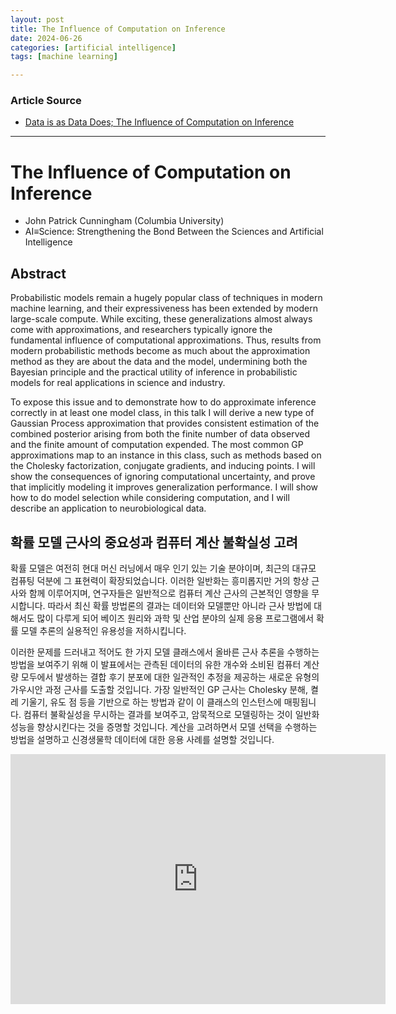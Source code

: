 ```yaml
---
layout: post
title: The Influence of Computation on Inference
date: 2024-06-26
categories: [artificial intelligence]
tags: [machine learning]

---
```


### Article Source


* [Data is as Data Does; The Influence of Computation on Inference](https://www.youtube.com/watch?v=v2HPH0LD0ow)

---


# The Influence of Computation on Inference

* John Patrick Cunningham (Columbia University)
* AI≡Science: Strengthening the Bond Between the Sciences and Artificial Intelligence


## Abstract

Probabilistic models remain a hugely popular class of techniques in modern machine learning, and their expressiveness has been extended by modern large-scale compute. While exciting, these generalizations almost always come with approximations, and researchers typically ignore the fundamental influence of computational approximations. Thus, results from modern probabilistic methods become as much about the approximation method as they are about the data and the model, undermining both the Bayesian principle and the practical utility of inference in probabilistic models for real applications in science and industry.

To expose this issue and to demonstrate how to do approximate inference correctly in at least one model class, in this talk I will derive a new type of Gaussian Process approximation that provides consistent estimation of the combined posterior arising from both the finite number of data observed and the finite amount of computation expended. The most common GP approximations map to an instance in this class, such as methods based on the Cholesky factorization, conjugate gradients, and inducing points. I will show the consequences of ignoring computational uncertainty, and prove that implicitly modeling it improves generalization performance. I will show how to do model selection while considering computation, and I will describe an application to neurobiological data.

## 확률 모델 근사의 중요성과 컴퓨터 계산 불확실성 고려

확률 모델은 여전히 현대 머신 러닝에서 매우 인기 있는 기술 분야이며, 최근의 대규모 컴퓨팅 덕분에 그 표현력이 확장되었습니다. 이러한 일반화는 흥미롭지만 거의 항상 근사와 함께 이루어지며, 연구자들은 일반적으로 컴퓨터 계산 근사의 근본적인 영향을 무시합니다. 따라서 최신 확률 방법론의 결과는 데이터와 모델뿐만 아니라 근사 방법에 대해서도 많이 다루게 되어 베이즈 원리와 과학 및 산업 분야의 실제 응용 프로그램에서 확률 모델 추론의 실용적인 유용성을 저하시킵니다.

이러한 문제를 드러내고 적어도 한 가지 모델 클래스에서 올바른 근사 추론을 수행하는 방법을 보여주기 위해 이 발표에서는 관측된 데이터의 유한 개수와 소비된 컴퓨터 계산량 모두에서 발생하는 결합 후기 분포에 대한 일관적인 추정을 제공하는 새로운 유형의 가우시안 과정 근사를 도출할 것입니다. 가장 일반적인 GP 근사는 Cholesky 분해, 켤레 기울기, 유도 점 등을 기반으로 하는 방법과 같이 이 클래스의 인스턴스에 매핑됩니다. 컴퓨터 불확실성을 무시하는 결과를 보여주고, 암묵적으로 모델링하는 것이 일반화 성능을 향상시킨다는 것을 증명할 것입니다. 계산을 고려하면서 모델 선택을 수행하는 방법을 설명하고 신경생물학 데이터에 대한 응용 사례를 설명할 것입니다.

<iframe width="600" height="400" src="https://www.youtube.com/embed/ZVec7pw0bgw?si=wqLzw0HORQTw_R3d" title="YouTube video player" frameborder="0" allow="accelerometer; autoplay; clipboard-write; encrypted-media; gyroscope; picture-in-picture; web-share" referrerpolicy="strict-origin-when-cross-origin" allowfullscreen></iframe>